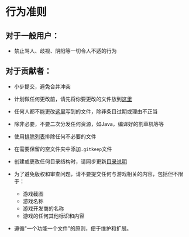 # 行为准则

## 对于一般用户：

 - 禁止骂人、歧视、阴阳等一切令人不适的行为

## 对于贡献者：

 - 小步提交，避免合并冲突

 - 计划做任何更改前，请先将你要更改的文件放到[这里](edit-lock.md)

 - 任何人都不能更改[这里](edit-lock.md)写到的文件，除非条目过期或理由不正当

 - 除非必要，不要二次分发任何资源，如Java，编译好的割草机等等

 - 使用[排除列表](.gitignore)排除任何不必要的文件

 - 在需要保留的空文件夹中添加`.gitkeep`文件

 - 创建或更改任何目录结构时，请同步更新[目录说明](./DirInfo.md)

 - 为了避免版权和审查问题，请不要提交任何与游戏相关的内容，包括但不限于：

   - 游戏截图
   - 游戏名称
   - 游戏开发商的名称
   - 游戏的任何其他标识和内容

 - 遵循"一个功能一个文件"的原则，便于维护和扩展。